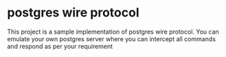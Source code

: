 # postgres wire protocol
This project is a sample implementation of postgres wire protocol. You can emulate your own postgres server where you can intercept all commands and respond as per your requirement
